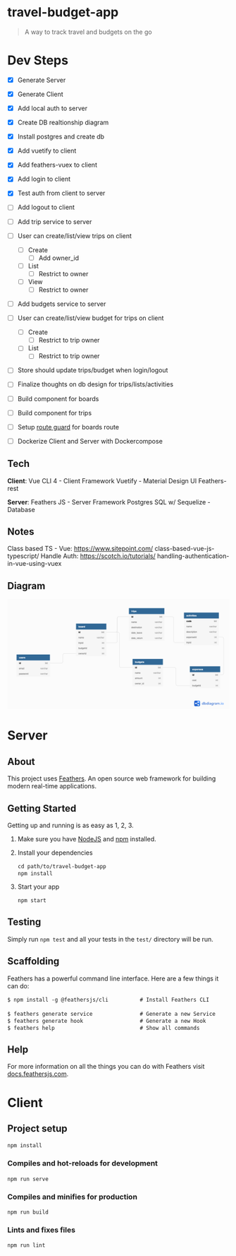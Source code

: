 # travel-budget-app
> A way to track travel and budgets on the go

# Dev Steps
* [x] Generate Server
* [x] Generate Client
* [x] Add local auth to server
* [x] Create DB realtionship diagram
* [x] Install postgres and create db
* [x] Add vuetify to client
* [x] Add feathers-vuex to client
* [x] Add login to client
* [x] Test auth from client to server
* [ ] Add logout to client

* [ ] Add trip service to server
* [ ] User can create/list/view trips on client
  * [ ] Create
    * [ ] Add owner_id
  * [ ] List
    * [ ] Restrict to owner
  * [ ] View
    * [ ] Restrict to owner

* [ ] Add budgets service to server
* [ ] User can create/list/view budget for trips on client
  * [ ] Create
    * [ ] Restrict to trip owner
  * [ ] List
    * [ ] Restrict to trip owner
* [ ] Store should update trips/budget when login/logout

* [ ] Finalize thoughts on db design for trips/lists/activities
* [ ] Build component for boards
* [ ] Build component for trips
* [ ] Setup [route guard](https://forum.vuejs.org/t/log-out-programatically-and-navigate-away-from-restricted-route-after-log-out/54259) for boards route
* [ ] Dockerize Client and Server with Dockercompose

## Tech
__Client__:
Vue CLI 4 - Client Framework
Vuetify - Material Design UI
Feathers-rest

__Server__:
Feathers JS - Server Framework
Postgres SQL w/ Sequelize - Database

## Notes
Class based TS - Vue: https://www.sitepoint.com/  class-based-vue-js-typescript/
Handle Auth: https://scotch.io/tutorials/ handling-authentication-in-vue-using-vuex



## Diagram

![](./Travel-Budget-App.png)


# Server


## About

This project uses [Feathers](http://feathersjs.com). An open source web framework for building modern real-time applications.

## Getting Started

Getting up and running is as easy as 1, 2, 3.

1. Make sure you have [NodeJS](https://nodejs.org/) and [npm](https://www.npmjs.com/) installed.
2. Install your dependencies

    ```
    cd path/to/travel-budget-app
    npm install
    ```

3. Start your app

    ```
    npm start
    ```

## Testing

Simply run `npm test` and all your tests in the `test/` directory will be run.

## Scaffolding

Feathers has a powerful command line interface. Here are a few things it can do:

```
$ npm install -g @feathersjs/cli          # Install Feathers CLI

$ feathers generate service               # Generate a new Service
$ feathers generate hook                  # Generate a new Hook
$ feathers help                           # Show all commands
```

## Help

For more information on all the things you can do with Feathers visit [docs.feathersjs.com](http://docs.feathersjs.com).


# Client

## Project setup
```
npm install
```

### Compiles and hot-reloads for development
```
npm run serve
```

### Compiles and minifies for production
```
npm run build
```

### Lints and fixes files
```
npm run lint
```

